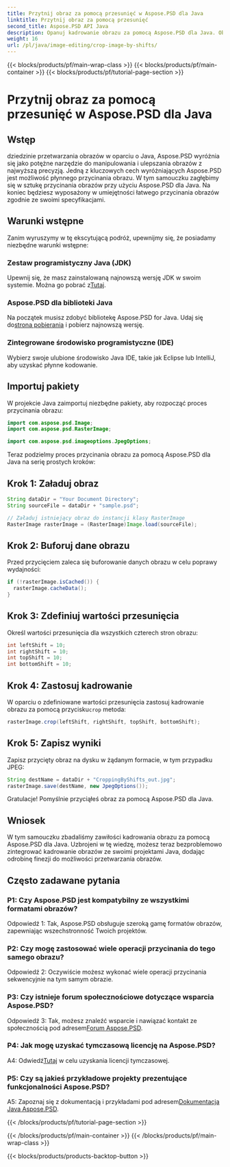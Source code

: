 ```yaml
---
title: Przytnij obraz za pomocą przesunięć w Aspose.PSD dla Java
linktitle: Przytnij obraz za pomocą przesunięć
second_title: Aspose.PSD API Java
description: Opanuj kadrowanie obrazu za pomocą Aspose.PSD dla Java. Obszerny samouczek dotyczący płynnej manipulacji obrazem.
weight: 16
url: /pl/java/image-editing/crop-image-by-shifts/
---
```


{{< blocks/products/pf/main-wrap-class >}}
{{< blocks/products/pf/main-container >}}
{{< blocks/products/pf/tutorial-page-section >}}

# Przytnij obraz za pomocą przesunięć w Aspose.PSD dla Java

## Wstęp

dziedzinie przetwarzania obrazów w oparciu o Java, Aspose.PSD wyróżnia się jako potężne narzędzie do manipulowania i ulepszania obrazów z najwyższą precyzją. Jedną z kluczowych cech wyróżniających Aspose.PSD jest możliwość płynnego przycinania obrazu. W tym samouczku zagłębimy się w sztukę przycinania obrazów przy użyciu Aspose.PSD dla Java. Na koniec będziesz wyposażony w umiejętności łatwego przycinania obrazów zgodnie ze swoimi specyfikacjami.

## Warunki wstępne

Zanim wyruszymy w tę ekscytującą podróż, upewnijmy się, że posiadamy niezbędne warunki wstępne:

### Zestaw programistyczny Java (JDK)

 Upewnij się, że masz zainstalowaną najnowszą wersję JDK w swoim systemie. Można go pobrać z[Tutaj](https://www.oracle.com/java/technologies/javase-downloads.html).

### Aspose.PSD dla biblioteki Java

 Na początek musisz zdobyć bibliotekę Aspose.PSD for Java. Udaj się do[strona pobierania](https://releases.aspose.com/psd/java/) i pobierz najnowszą wersję.

### Zintegrowane środowisko programistyczne (IDE)

Wybierz swoje ulubione środowisko Java IDE, takie jak Eclipse lub IntelliJ, aby uzyskać płynne kodowanie.

## Importuj pakiety

W projekcie Java zaimportuj niezbędne pakiety, aby rozpocząć proces przycinania obrazu:

```java
import com.aspose.psd.Image;
import com.aspose.psd.RasterImage;

import com.aspose.psd.imageoptions.JpegOptions;
```

Teraz podzielmy proces przycinania obrazu za pomocą Aspose.PSD dla Java na serię prostych kroków:

## Krok 1: Załaduj obraz

```java
String dataDir = "Your Document Directory";
String sourceFile = dataDir + "sample.psd";

// Załaduj istniejący obraz do instancji klasy RasterImage
RasterImage rasterImage = (RasterImage)Image.load(sourceFile);
```

## Krok 2: Buforuj dane obrazu

Przed przycięciem zaleca się buforowanie danych obrazu w celu poprawy wydajności:

```java
if (!rasterImage.isCached()) {
  rasterImage.cacheData();
}
```

## Krok 3: Zdefiniuj wartości przesunięcia

Określ wartości przesunięcia dla wszystkich czterech stron obrazu:

```java
int leftShift = 10;
int rightShift = 10;
int topShift = 10;
int bottomShift = 10;
```

## Krok 4: Zastosuj kadrowanie

 W oparciu o zdefiniowane wartości przesunięcia zastosuj kadrowanie obrazu za pomocą przycisku`crop` metoda:

```java
rasterImage.crop(leftShift, rightShift, topShift, bottomShift);
```

## Krok 5: Zapisz wyniki

Zapisz przycięty obraz na dysku w żądanym formacie, w tym przypadku JPEG:

```java
String destName = dataDir + "CroppingByShifts_out.jpg";
rasterImage.save(destName, new JpegOptions());
```

Gratulacje! Pomyślnie przyciąłeś obraz za pomocą Aspose.PSD dla Java.

## Wniosek

W tym samouczku zbadaliśmy zawiłości kadrowania obrazu za pomocą Aspose.PSD dla Java. Uzbrojeni w tę wiedzę, możesz teraz bezproblemowo zintegrować kadrowanie obrazów ze swoimi projektami Java, dodając odrobinę finezji do możliwości przetwarzania obrazów.

## Często zadawane pytania

### P1: Czy Aspose.PSD jest kompatybilny ze wszystkimi formatami obrazów?

Odpowiedź 1: Tak, Aspose.PSD obsługuje szeroką gamę formatów obrazów, zapewniając wszechstronność Twoich projektów.

### P2: Czy mogę zastosować wiele operacji przycinania do tego samego obrazu?

Odpowiedź 2: Oczywiście możesz wykonać wiele operacji przycinania sekwencyjnie na tym samym obrazie.

### P3: Czy istnieje forum społecznościowe dotyczące wsparcia Aspose.PSD?

 Odpowiedź 3: Tak, możesz znaleźć wsparcie i nawiązać kontakt ze społecznością pod adresem[Forum Aspose.PSD](https://forum.aspose.com/c/psd/34).

### P4: Jak mogę uzyskać tymczasową licencję na Aspose.PSD?

 A4: Odwiedź[Tutaj](https://purchase.aspose.com/temporary-license/) w celu uzyskania licencji tymczasowej.

### P5: Czy są jakieś przykładowe projekty prezentujące funkcjonalności Aspose.PSD?

 A5: Zapoznaj się z dokumentacją i przykładami pod adresem[Dokumentacja Java Aspose.PSD](https://reference.aspose.com/psd/java/).

{{< /blocks/products/pf/tutorial-page-section >}}

{{< /blocks/products/pf/main-container >}}
{{< /blocks/products/pf/main-wrap-class >}}

{{< blocks/products/products-backtop-button >}}
